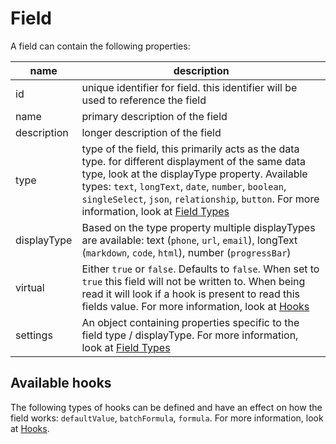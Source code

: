 # Field

A field can contain the following properties:

| name | description |
| --- | --- |
| id | unique identifier for field. this identifier will be used to reference the field |  
| name | primary description of the field |
| description | longer description of the field |
| type | type of the field, this primarily acts as the data type. for different displayment of the same data type, look at the displayType property. Available types: `text`, `longText`, `date`, `number`, `boolean`, `singleSelect`, `json`, `relationship`, `button`. For more information, look at [Field Types](field-types.md) |
| displayType | Based on the type property multiple displayTypes are available: text (`phone`, `url`, `email`), longText (`markdown`, `code`, `html`), number (`progressBar`) |
| virtual | Either `true` or `false`. Defaults to `false`. When set to `true` this field will not be written to. When being read it will look if a hook is present to read this fields value. For more information, look at [Hooks](/docs/hooks.md) |
| settings | An object containing properties specific to the field type / displayType. For more information, look at [Field Types](field-types.md) |


## Available hooks

The following types of hooks can be defined and have an effect on how the field works: `defaultValue`, `batchFormula`, `formula`. For more information, look at [Hooks](/docs/hooks.md).